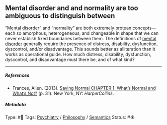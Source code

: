 ## Mental disorder and and normality are too ambiguous to distinguish between

“[Mental disorder]()” and “normality” are both extremely protean concepts—each so amorphous, heterogeneous, and changeable in shape that we can never establish fixed boundaries between them. The definitions of [mental disorder]() generally require the presence of distress, disability, dysfunction, dyscontrol, and/or disadvantage. This sounds better as alliteration than it works as operational guide. How much distress, disability, dysfunction, dyscontrol, and disadvantage must there be, and of what kind?

---

##### References

* Frances, Allen. (2013). [Saving Normal CHAPTER 1. What’s Normal and What’s Not?](Saving%20Normal%20CHAPTER%201.%20What%E2%80%99s%20Normal%20and%20What%E2%80%99s%20Not%3F.md) (p. 31). New York, NY: *HarperCollins*.

##### Metadata

Type: #🔴 
Tags: [Psychiatry](Psychiatry.md) / [Philosophy](Philosophy.md) / [Semantics](Semantics.md)
Status: #☀️ 
